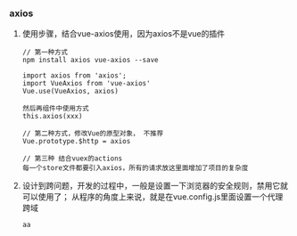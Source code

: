 ### axios

1. 使用步骤，结合vue-axios使用，因为axios不是vue的插件

   ```
   // 第一种方式
   npm install axios vue-axios --save
   
   import axios from 'axios';
   import VueAxios from 'vue-axios'
   Vue.use(VueAxios, axios)
   
   然后再组件中使用方式
   this.axios(xxx)
   
   // 第二种方式，修改Vue的原型对象， 不推荐
   Vue.prototype.$http = axios
   
   // 第三种 结合vuex的actions
   每一个store文件都要引入axios，所有的请求放这里面增加了项目的复杂度
   ```

2. 设计到跨问题，开发的过程中，一般是设置一下浏览器的安全规则，禁用它就可以使用了； 从程序的角度上来说，就是在vue.config.js里面设置一个代理跨域

   ```
   aa
   ```

   